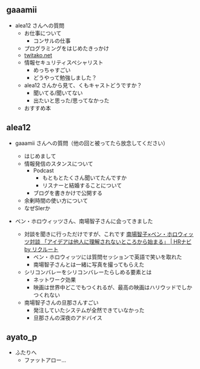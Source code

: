 ## gaaamii

- alea12 さんへの質問
  - お仕事について
    - コンサルの仕事
  - プログラミングをはじめたきっかけ
  - [twitako.net](http://twitako.net/)
  - 情報セキュリティスペシャリスト
    - めっちゃすごい
    - どうやって勉強しました？
  - alea12 さんから見て、くもキャストどうですか？
    - 聞いてる/聞いてない
    - 出たいと思った/思ってなかった
  - おすすめ本

## alea12

- gaaamii さんへの質問（他の回と被ってたら放念してください）
  - はじめまして
  - 情報発信のスタンスについて
    - Podcast
      - もともとたくさん聞いてたんですか
      - リスナーと結婚することについて
    - ブログを書きかけで公開する
  - 余剰時間の使い方について
  - なぜSIerか

- ベン・ホロウィッツさん、南場智子さんに会ってきました
  - 対談を聞きに行っただけですが、これです [南場智子×ベン・ホロウィッツ対談 「アイデアは他人に理解されないところから始まる」 | HRナビ by リクルート](http://hrnabi.com/2015/09/10/9264/)
    - ベン・ホロウィッツには質問セッションで英語で笑いを取れた
    - 南場智子さんとは一緒に写真を撮ってもらえた
  - シリコンバレーをシリコンバレーたらしめる要素とは
    - ネットワーク効果
    - 映画は世界中どこでもつくれるが、最高の映画はハリウッドでしかつくれない
  - 南場智子さんの旦那さんすごい
    - 発注していたシステムが全然できていなかった
    - 旦那さんの深夜のアドバイス

## ayato_p

- ふたりへ
  - ファットアロー…
